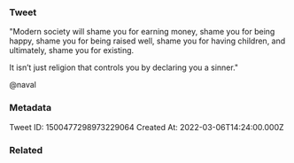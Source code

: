### Tweet
"Modern society will shame you for earning money, shame you for being happy, shame you for being raised well, shame you for having children, and ultimately, shame you for existing.

It isn’t just religion that controls you by declaring you a sinner."

@naval

### Metadata
Tweet ID: 1500477298973229064
Created At: 2022-03-06T14:24:00.000Z

### Related

